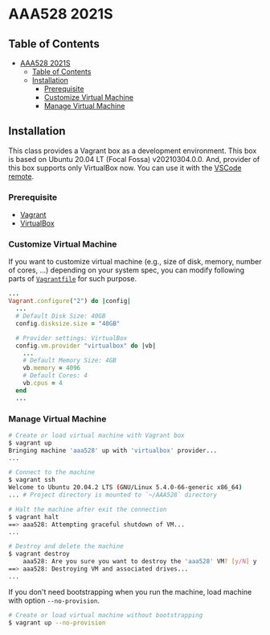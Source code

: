 # AAA528 2021S

## Table of Contents

- [AAA528 2021S](#aaa528-2021s)
  - [Table of Contents](#table-of-contents)
  - [Installation](#installation)
    - [Prerequisite](#prerequisite)
    - [Customize Virtual Machine](#customize-virtual-machine)
    - [Manage Virtual Machine](#manage-virtual-machine)

## Installation

This class provides a Vagrant box as a development environment.
This box is based on Ubuntu 20.04 LT (Focal Fossa) v20210304.0.0.
And, provider of this box supports only VirtualBox now.
You can use it with the [VSCode remote](https://medium.com/@lopezgand/connect-visual-studio-code-with-vagrant-in-your-local-machine-24903fb4a9de).

### Prerequisite

- [Vagrant](https://www.vagrantup.com/docs/installation)
- [VirtualBox](https://www.virtualbox.org/wiki/Downloads)

### Customize Virtual Machine

If you want to customize virtual machine (e.g., size of disk, memory, number of cores, ...) depending on your system spec,
you can modify following parts of [`Vagrantfile`](../Vagrantfile) for such purpose.

```ruby
...
Vagrant.configure("2") do |config|
  ...
  # Default Disk Size: 40GB
  config.disksize.size = "40GB"

  # Provider settings: VirtualBox
  config.vm.provider "virtualbox" do |vb|
    ...
    # Default Memory Size: 4GB
    vb.memory = 4096
    # Default Cores: 4
    vb.cpus = 4
  end
  ...
```

### Manage Virtual Machine

```bash
# Create or load virtual machine with Vagrant box
$ vagrant up
Bringing machine 'aaa528' up with 'virtualbox' provider...
...

# Connect to the machine
$ vagrant ssh
Welcome to Ubuntu 20.04.2 LTS (GNU/Linux 5.4.0-66-generic x86_64)
... # Project directory is mounted to `~/AAA528` directory

# Halt the machine after exit the connection
$ vagrant halt
==> aaa528: Attempting graceful shutdown of VM...
...

# Destroy and delete the machine
$ vagrant destroy
    aaa528: Are you sure you want to destroy the 'aaa528' VM? [y/N] y
==> aaa528: Destroying VM and associated drives...
...
```

If you don't need bootstrapping when you run the machine, load machine with option `--no-provision`.

```bash
# Create or load virtual machine without bootstrapping
$ vagrant up --no-provision
```
